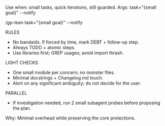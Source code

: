 Use when: small tasks, quick iterations, still guarded.
Args: task="{small goal}" --notify

/gp-lean task="{small goal}" --notify

RULES
- No bandaids. If forced by time, mark DEBT + follow-up step.
- Always TODO + atomic steps.
- Use libraries first; GREP usages; avoid import thrash.

LIGHT CHECKS
- One small module per concern; no monster files.
- Minimal docstrings + Changelog.md touch.
- Alert on any significant ambiguity; do not decide for the user.

PARALLEL
- If investigation needed, run 2 small subagent probes before proposing the plan.

Why: Minimal overhead while preserving the core protections.